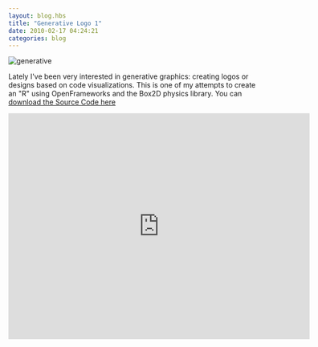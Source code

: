 ```yaml
---
layout: blog.hbs
title: "Generative Logo 1"
date: 2010-02-17 04:24:21
categories: blog
---
```


<img alt="generative" src="https://assets.runemadsen.com/blog/generative.jpg" />

Lately I've been very interested in generative graphics: creating logos or
designs based on code visualizations. This is one of my attempts to create an
"R" using OpenFrameworks and the Box2D physics library. You can
<a  target="_blank" href="http://github.com/Ronze/Generative-Logo-1">download
the Source Code here</a>

<iframe src="https://player.vimeo.com/video/9513121?title=0&amp;byline=0&amp;portrait=0&amp;color=ffd663" width="600" height="450" frameborder="0"> </iframe>
